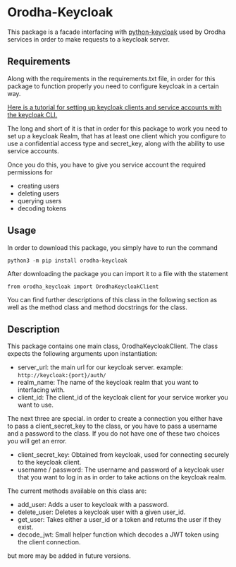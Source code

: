 # Orodha-Keycloak

This package is a facade interfacing with [python-keycloak](https://python-keycloak.readthedocs.io/en/latest/) used by
Orodha services in order to make requests to a keycloak server.

## Requirements

Along with the requirements in the requirements.txt file, in order for this package to function properly you need to configure
keycloak in a certain way.

[Here is a tutorial for setting up keycloak clients and service accounts with the keycloak CLI.](https://medium.com/@mihirrajdixit/getting-started-with-service-accounts-in-keycloak-c8f6798a0675)

The long and short of it is that in order for this package to work you need to set up a keycloak Realm, that has at least one client which you configure to use a confidential access type and secret_key, along with the ability to use service accounts.

Once you do this, you have to give you service account the required permissions for

-   creating users
-   deleting users
-   querying users
-   decoding tokens

## Usage

In order to download this package, you simply have to run the command

`python3 -m pip install orodha-keycloak`

After downloading the package you can import it to a file with the statement

`from orodha_keycloak import OrodhaKeycloakClient`

You can find further descriptions of this class in the following section as well as
the method class and method docstrings for the class.

## Description

This package contains one main class, OrodhaKeycloakClient.
The class expects the following arguments upon instantiation:

-   server_url: the main url for our keycloak server. example: `http://keycloak:{port}/auth/`
-   realm_name: The name of the keycloak realm that you want to interfacing with.
-   client_id: The client_id of the keycloak client for your service worker you want to use.

The next three are special. in order to create a connection you either have to pass a client_secret_key to the class,
or you have to pass a username and a password to the class. If you do not have one of these two choices you will get an error.

-   client_secret_key: Obtained from keycloak, used for connecting securely to the keycloak client.
-   username / password: The username and password of a keycloak user that you want to log in as in order to
    take actions on the keycloak realm.

The current methods available on this class are:

-   add_user: Adds a user to keycloak with a password.
-   delete_user: Deletes a keycloak user with a given user_id.
-   get_user: Takes either a user_id or a token and returns the user if they exist.
-   decode_jwt: Small helper function which decodes a JWT token using the client connection.

but more may be added in future versions.
